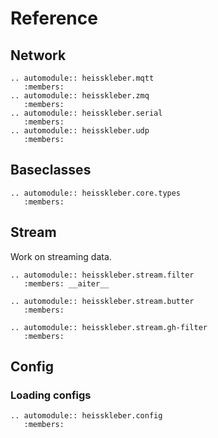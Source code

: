 # Reference

## Network

```{eval-rst}
.. automodule:: heisskleber.mqtt
   :members:
.. automodule:: heisskleber.zmq
   :members:
.. automodule:: heisskleber.serial
   :members:
.. automodule:: heisskleber.udp
   :members:
```

## Baseclasses

```{eval-rst}
.. automodule:: heisskleber.core.types
   :members:
```

## Stream

Work on streaming data.

```{eval-rst}
.. automodule:: heisskleber.stream.filter
   :members: __aiter__

.. automodule:: heisskleber.stream.butter
   :members:

.. automodule:: heisskleber.stream.gh-filter
   :members:
```

## Config

### Loading configs

```{eval-rst}
.. automodule:: heisskleber.config
   :members:
```
